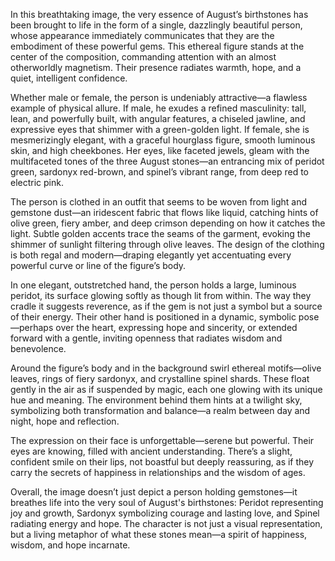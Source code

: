 In this breathtaking image, the very essence of August’s birthstones has been brought to life in the form of a single, dazzlingly beautiful person, whose appearance immediately communicates that they are the embodiment of these powerful gems. This ethereal figure stands at the center of the composition, commanding attention with an almost otherworldly magnetism. Their presence radiates warmth, hope, and a quiet, intelligent confidence.

Whether male or female, the person is undeniably attractive—a flawless example of physical allure. If male, he exudes a refined masculinity: tall, lean, and powerfully built, with angular features, a chiseled jawline, and expressive eyes that shimmer with a green-golden light. If female, she is mesmerizingly elegant, with a graceful hourglass figure, smooth luminous skin, and high cheekbones. Her eyes, like faceted jewels, gleam with the multifaceted tones of the three August stones—an entrancing mix of peridot green, sardonyx red-brown, and spinel’s vibrant range, from deep red to electric pink.

The person is clothed in an outfit that seems to be woven from light and gemstone dust—an iridescent fabric that flows like liquid, catching hints of olive green, fiery amber, and deep crimson depending on how it catches the light. Subtle golden accents trace the seams of the garment, evoking the shimmer of sunlight filtering through olive leaves. The design of the clothing is both regal and modern—draping elegantly yet accentuating every powerful curve or line of the figure’s body.

In one elegant, outstretched hand, the person holds a large, luminous peridot, its surface glowing softly as though lit from within. The way they cradle it suggests reverence, as if the gem is not just a symbol but a source of their energy. Their other hand is positioned in a dynamic, symbolic pose—perhaps over the heart, expressing hope and sincerity, or extended forward with a gentle, inviting openness that radiates wisdom and benevolence.

Around the figure’s body and in the background swirl ethereal motifs—olive leaves, rings of fiery sardonyx, and crystalline spinel shards. These float gently in the air as if suspended by magic, each one glowing with its unique hue and meaning. The environment behind them hints at a twilight sky, symbolizing both transformation and balance—a realm between day and night, hope and reflection.

The expression on their face is unforgettable—serene but powerful. Their eyes are knowing, filled with ancient understanding. There’s a slight, confident smile on their lips, not boastful but deeply reassuring, as if they carry the secrets of happiness in relationships and the wisdom of ages.

Overall, the image doesn’t just depict a person holding gemstones—it breathes life into the very soul of August's birthstones: Peridot representing joy and growth, Sardonyx symbolizing courage and lasting love, and Spinel radiating energy and hope. The character is not just a visual representation, but a living metaphor of what these stones mean—a spirit of happiness, wisdom, and hope incarnate.
